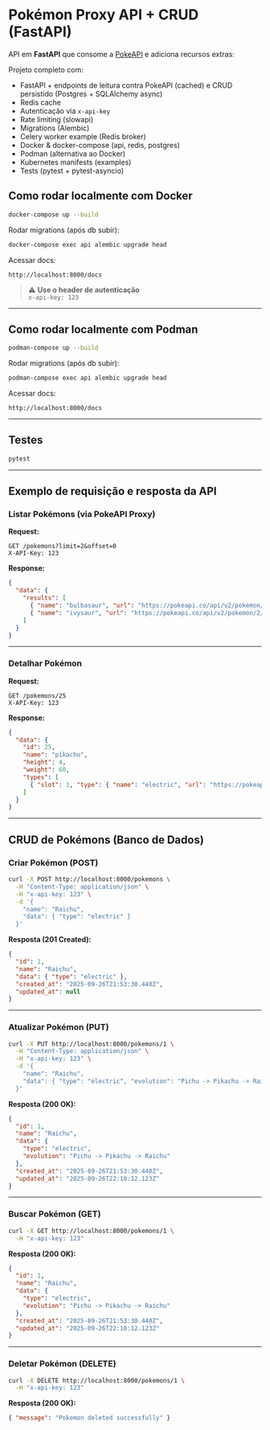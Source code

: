 # Pokémon Proxy API + CRUD (FastAPI)

API em **FastAPI** que consome a [PokeAPI](https://pokeapi.co/) e adiciona recursos extras:

Projeto completo com:
- FastAPI + endpoints de leitura contra PokeAPI (cached) e CRUD persistido (Postgres + SQLAlchemy async)
- Redis cache
- Autenticação via `x-api-key`
- Rate limiting (slowapi)
- Migrations (Alembic)
- Celery worker example (Redis broker)
- Docker & docker-compose (api, redis, postgres)
- Podman (alternativa ao Docker)
- Kubernetes manifests (examples)
- Tests (pytest + pytest-asyncio)

## Como rodar localmente com Docker

```bash
docker-compose up --build
```

Rodar migrations (após db subir):
```bash
docker-compose exec api alembic upgrade head
```

Acessar docs:
```
http://localhost:8000/docs
```

> ⚠️ **Use o header de autenticação**  
> `x-api-key: 123`

---

## Como rodar localmente com Podman

```bash
podman-compose up --build
```

Rodar migrations (após db subir):
```bash
podman-compose exec api alembic upgrade head
```

Acessar docs:
```
http://localhost:8000/docs
```

---

## Testes

```bash
pytest
```

---

## Exemplo de requisição e resposta da API

### Listar Pokémons (via PokeAPI Proxy)
**Request:**
```http
GET /pokemons?limit=2&offset=0
X-API-Key: 123
```

**Response:**
```json
{
  "data": {
    "results": [
      { "name": "bulbasaur", "url": "https://pokeapi.co/api/v2/pokemon/1/" },
      { "name": "ivysaur", "url": "https://pokeapi.co/api/v2/pokemon/2/" }
    ]
  }
}
```

---

### Detalhar Pokémon
**Request:**
```http
GET /pokemons/25
X-API-Key: 123
```

**Response:**
```json
{
  "data": {
    "id": 25,
    "name": "pikachu",
    "height": 4,
    "weight": 60,
    "types": [
      { "slot": 1, "type": { "name": "electric", "url": "https://pokeapi.co/api/v2/type/13/" } }
    ]
  }
}
```

---

## CRUD de Pokémons (Banco de Dados)

### Criar Pokémon (POST)
```bash
curl -X POST http://localhost:8000/pokemons \
  -H "Content-Type: application/json" \
  -H "x-api-key: 123" \
  -d '{
    "name": "Raichu",
    "data": { "type": "electric" }
  }'
```

**Resposta (201 Created):**
```json
{
  "id": 1,
  "name": "Raichu",
  "data": { "type": "electric" },
  "created_at": "2025-09-26T21:53:30.440Z",
  "updated_at": null
}
```

---

### Atualizar Pokémon (PUT)
```bash
curl -X PUT http://localhost:8000/pokemons/1 \
  -H "Content-Type: application/json" \
  -H "x-api-key: 123" \
  -d '{
    "name": "Raichu",
    "data": { "type": "electric", "evolution": "Pichu -> Pikachu -> Raichu" }
  }'
```

**Resposta (200 OK):**
```json
{
  "id": 1,
  "name": "Raichu",
  "data": {
    "type": "electric",
    "evolution": "Pichu -> Pikachu -> Raichu"
  },
  "created_at": "2025-09-26T21:53:30.440Z",
  "updated_at": "2025-09-26T22:10:12.123Z"
}
```

---

### Buscar Pokémon (GET)
```bash
curl -X GET http://localhost:8000/pokemons/1 \
  -H "x-api-key: 123"
```

**Resposta (200 OK):**
```json
{
  "id": 1,
  "name": "Raichu",
  "data": {
    "type": "electric",
    "evolution": "Pichu -> Pikachu -> Raichu"
  },
  "created_at": "2025-09-26T21:53:30.440Z",
  "updated_at": "2025-09-26T22:10:12.123Z"
}
```

---

### Deletar Pokémon (DELETE)
```bash
curl -X DELETE http://localhost:8000/pokemons/1 \
  -H "x-api-key: 123"
```

**Resposta (200 OK):**
```json
{ "message": "Pokemon deleted successfully" }
```
